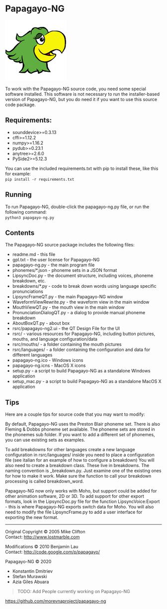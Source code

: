 # Papagayo-NG 
![alt text](https://github.com/morevnaproject-org/papagayo-ng/raw/master/rsrc/papagayo-ng.png "Papagayo-NG")


To work with the Papagayo-NG source code, you need some special software installed. This software is not necessary to run the installer-based version of Papagayo-NG, but you do need it if you want to use this source code package.

## Requirements:

* sounddevice>=0.3.13
* cffi>=1.12.2
* numpy>=1.16.2
* pydub>=0.23.1
* anytree>=2.6.0
* PySide2>=5.12.3

You can use the included requirements.txt with pip to install these, like this for example:  
``pip install -r requirements.txt``

## Running
To run Papagayo-NG, double-click the papagayo-ng.py file, or run the following command:  
``python3 papagayo-ng.py``

## Contents
The Papagayo-NG source package includes the following files:

- readme.md - this file
- gpl.txt - the user license for Papagayo-NG
- papagayo-ng.py - the main program file
- phonemes/*.json - phoneme sets in a JSON format
- LipsyncDoc.py - the document structure, including voices, phoneme breakdown, etc.
- breakdowns/*.py - code to break down words using language specific pronunciations
- LipsyncFrameQT.py - the main Papagayo-NG window
- WaveformViewRewrite.py - the waveform view in the main window
- MouthViewQT.py - the mouth view in the main window
- PronunciationDialogQT.py - a dialog to provide manual phoneme breakdown
- AboutBoxQT.py - about box
- rsrc/papagayo-ng2.ui - the QT Design File for the UI
- rsrc/ - various resources for Papagayo-NG, including button pictures, mouths, and language configuration/data
- rsrc/mouths/ - a folder containing the mouth pictures
- rsrc/languages/ - a folder containing the configuration and data for different languages
- papagayo-ng.ico - Windows icons
- papagayo-ng.icns - MacOS X icons
- setup.py - a script to build Papagayo-NG as a standalone Windows application
- setup_mac.py - a script to build Papagayo-NG as a standalone MacOS X application

## Tips
Here are a couple tips for source code that you may want to modify:

By default, Papagayo-NG uses the Preston Blair phoneme set. There is also Fleming & Dobbs phoneme set available. The phoneme sets are stored in the phonemes sub folder. If you want to add a different set of phonemes, you can use existing sets as examples.

To add breakdowns for other languages create a new language configuration in rsrc/languages/<language> inside you need to place a configuration file (see italian for an example of how to configure a breakdown)  You will also need to create a breakdown class.  These live in breakdowns.  The naming convention is <language>_breakdown.py. Just examine one of the existing ones for how to make it work.  Make sure the function to call your breakdown processing is called breakdown_word.

Papagayo-NG now only works with Moho, but support could be added for other animation software, 2D or 3D. To add support for other export formats, look in the LipsyncDoc.py file for the function LipsyncVoice:Export - this is where Papagayo-NG exports switch data for Moho. You will also need to modify the file LipsyncFrame.py to add a user interface for exporting the new format.

-----------------------------

Original Copyright &copy; 2005 Mike Clifton  
Contact: http://www.lostmarble.com

Modifications &copy; 2010 Benjamin Lau  
Contact: http://code.google.com/p/papagayo/

Papagayo-NG &copy; 2020
- Konstantin Dmitriev
- Stefan Murawski
- Azia Giles Abuara
>TODO: Add People currently working on Papagayo-NG

https://github.com/morevnaproject/papagayo-ng
